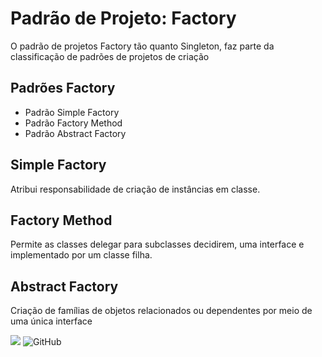 
# Padrão de Projeto: Factory

O padrão de projetos Factory tão quanto  Singleton, faz parte da classificação de
padrões de projetos de criação


## Padrões Factory

- Padrão Simple Factory
- Padrão Factory Method
- Padrão Abstract Factory

  
## Simple Factory

Atribui responsabilidade de criação de instâncias em  classe.
  

##  Factory Method

Permite as classes delegar para subclasses decidirem, uma interface e implementado por um classe filha.  

##  Abstract Factory 

Criação de famílias de objetos relacionados ou dependentes por meio de uma única interface
  





![](https://img.shields.io/badge/.-v3.9-informational?style=flat&logo=python&logoColor=white&color=blue) ![GitHub](https://img.shields.io/badge/licence-MIT-GREE) 
